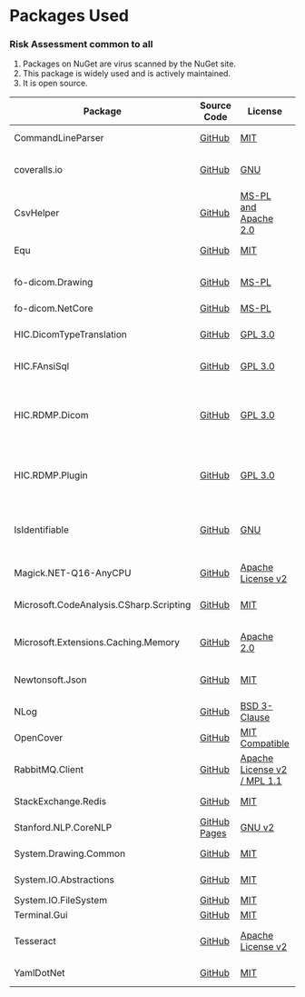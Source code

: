 # Packages Used

### Risk Assessment common to all

1. Packages on NuGet are virus scanned by the NuGet site.
2. This package is widely used and is actively maintained.
3. It is open source.

| Package                                 | Source Code                                                                | License                                                                                             | Purpose                                                                                     |
| --------------------------------------- | -------------------------------------------------------------------------- | --------------------------------------------------------------------------------------------------- | ------------------------------------------------------------------------------------------- |
| CommandLineParser                       | [GitHub](https://github.com/commandlineparser/commandline)                 | [MIT](https://opensource.org/licenses/MIT)                                                          | Command line argument parsing                                                               |
| coveralls.io                            | [GitHub](https://github.com/coveralls-net/coveralls.net)                   | [GNU](https://github.com/coveralls-net/coveralls.net#license)                                       | Uploader for dot net coverage reports to Coveralls.io                                       |
| CsvHelper                               | [GitHub](https://github.com/JoshClose/CsvHelper)                           | [MS-PL and Apache 2.0](https://github.com/JoshClose/CsvHelper/blob/master/LICENSE.txt)              | Writing reports out to CSV reports                                                          |
| Equ                                     | [GitHub](https://github.com/thedmi/Equ)                                    | [MIT](https://opensource.org/licenses/MIT)                                                          | Automatic equality functions                                                                |
| fo-dicom.Drawing                        | [GitHub](https://github.com/fo-dicom/fo-dicom)                             | [MS-PL](https://opensource.org/licenses/MS-PL)                                                      | Support library for reading DICOM pixel data                                                |
| fo-dicom.NetCore                        | [GitHub](https://github.com/fo-dicom/fo-dicom)                             | [MS-PL](https://opensource.org/licenses/MS-PL)                                                      | DICOM Library                                                                               |
| HIC.DicomTypeTranslation                | [GitHub](https://github.com/HicServices/DicomTypeTranslation)              | [GPL 3.0](https://www.gnu.org/licenses/gpl-3.0.html)                                                | Translate dicom types into C# / database types                                              |
| HIC.FAnsiSql                            | [GitHub](https://github.com/HicServices/FansiSql)                          | [GPL 3.0](https://www.gnu.org/licenses/gpl-3.0.html)                                                | Database abstraction layer                                                                  |
| HIC.RDMP.Dicom                          | [GitHub](https://github.com/HicServices/RdmpDicom)                         | [GPL 3.0](https://www.gnu.org/licenses/gpl-3.0.html)                                                | RDMP Plugin containing data load / pipeline components for imaging, reading dicom files etc |
| HIC.RDMP.Plugin                         | [GitHub](https://github.com/HicServices/RDMP)                              | [GPL 3.0](https://www.gnu.org/licenses/gpl-3.0.html)                                                | Interact with RDMP objects, base classes for plugin components etc                          |
| IsIdentifiable                          | [GitHub](https://github.com/SMI/IsIdentifiable)                            | [GNU](https://github.com/SMI/IsIdentifiable/blob/main/LICENSE)                                      | Verifies that anonymisation has been successful in data extraction pipeline                 |
| Magick.NET-Q16-AnyCPU                   | [GitHub](https://github.com/dlemstra/Magick.NET)                           | [Apache License v2](https://github.com/dlemstra/Magick.NET/blob/main/License.txt)                   | The .NET library for [ImageMagick](https://imagemagick.org/index.php)                       |
| Microsoft.CodeAnalysis.CSharp.Scripting | [GitHub](https://github.com/dotnet/roslyn)                                 | [MIT](https://opensource.org/licenses/MIT)                                                          | Supports dynamic rules for cohort extraction logic                                          |
| Microsoft.Extensions.Caching.Memory     | [GitHub](https://github.com/dotnet/extensions)                             | [Apache 2.0](https://www.nuget.org/packages/Microsoft.Extensions.Caching.Memory/3.1.7/License)      | Caching ID mappings retrieved from Redis/MySQL                                              |
| Newtonsoft.Json                         | [GitHub](https://github.com/JamesNK/Newtonsoft.Json)                       | [MIT](https://opensource.org/licenses/MIT)                                                          | Serialization of objects for sharing/transmission                                           |
| NLog                                    | [GitHub](https://github.com/NLog/NLog)                                     | [BSD 3-Clause](https://github.com/NLog/NLog/blob/dev/LICENSE.txt)                                   | Flexible user configurable logging                                                          |
| OpenCover                               | [GitHub](https://github.com/OpenCover/opencover)                           | [MIT Compatible](https://github.com/OpenCover/opencover/blob/master/LICENSE)                        | Calculates code coverage for tests                                                          |
| RabbitMQ.Client                         | [GitHub](https://github.com/rabbitmq/rabbitmq-dotnet-client)               | [Apache License v2 / MPL 1.1](https://github.com/rabbitmq/rabbitmq-dotnet-client/blob/main/LICENSE) | Handles messaging between microservices                                                     |
| StackExchange.Redis                     | [GitHub](https://github.com/StackExchange/StackExchange.Redis)             | [MIT](https://opensource.org/licenses/MIT)                                                          | Required for RedisSwapper                                                                   |
| Stanford.NLP.CoreNLP                    | [GitHub Pages](https://sergey-tihon.github.io/Stanford.NLP.NET/)           | [GNU v2](https://github.com/sergey-tihon/Stanford.NLP.NET/blob/master/LICENSE.txt)                  | Name / Organisation detection in text                                                       |
| System.Drawing.Common                   | [GitHub](https://github.com/dotnet/corefx)                                 | [MIT](https://opensource.org/licenses/MIT)                                                          | Supports reading pixel data                                                                 |
| System.IO.Abstractions                  | [GitHub](https://github.com/System-IO-Abstractions/System.IO.Abstractions) | [MIT](https://opensource.org/licenses/MIT)                                                          | Makes file system injectable in tests                                                       |
| System.IO.FileSystem                    | [GitHub](https://github.com/dotnet/corefx)                                 | [MIT](https://opensource.org/licenses/MIT)                                                          | File I/O                                                                                    |
| Terminal.Gui                            | [GitHub](https://github.com/migueldeicaza/gui.cs/)                         | [MIT](https://opensource.org/licenses/MIT)                                                          | Console GUI library                                                                         |
| Tesseract                               | [GitHub](https://github.com/charlesw/tesseract/)                           | [Apache License v2](https://github.com/charlesw/tesseract/blob/master/LICENSE.txt)                  | Optical Character Recognition in Dicom Pixel data                                           |
| YamlDotNet                              | [GitHub](https://github.com/aaubry/YamlDotNet)                             | [MIT](https://opensource.org/licenses/MIT)                                                          | Loading configuration files                                                                 |
